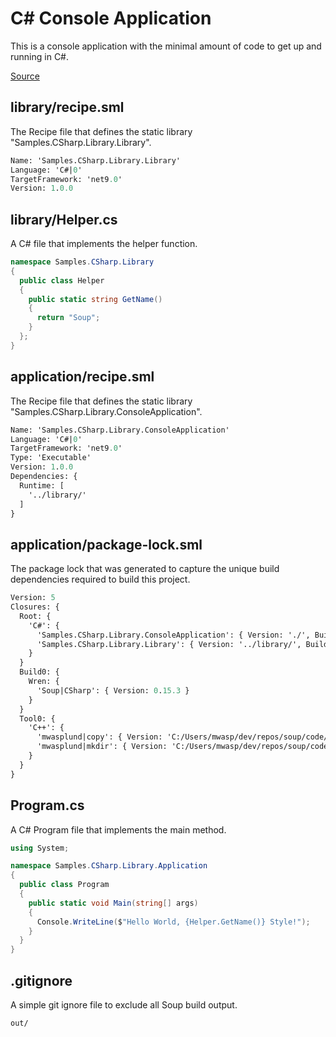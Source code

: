 # C# Console Application
This is a console application with the minimal amount of code to get up and running in C#.

[Source](https://github.com/soup-build/soup/tree/main/samples/csharp/console-application)

## library/recipe.sml
The Recipe file that defines the static library "Samples.CSharp.Library.Library".
```sml
Name: 'Samples.CSharp.Library.Library'
Language: 'C#|0'
TargetFramework: 'net9.0'
Version: 1.0.0
```

## library/Helper.cs
A C# file that implements the helper function.
```C#
namespace Samples.CSharp.Library
{
  public class Helper
  {
    public static string GetName()
    {
      return "Soup";
    }
  };
}
```

## application/recipe.sml
The Recipe file that defines the static library "Samples.CSharp.Library.ConsoleApplication".
```sml
Name: 'Samples.CSharp.Library.ConsoleApplication'
Language: 'C#|0'
TargetFramework: 'net9.0'
Type: 'Executable'
Version: 1.0.0
Dependencies: {
  Runtime: [
    '../library/'
  ]
}
```

## application/package-lock.sml
The package lock that was generated to capture the unique build dependencies required to build this project.
```sml
Version: 5
Closures: {
  Root: {
    'C#': {
      'Samples.CSharp.Library.ConsoleApplication': { Version: './', Build: 'Build0', Tool: 'Tool0' }
      'Samples.CSharp.Library.Library': { Version: '../library/', Build: 'Build0', Tool: 'Tool0' }
    }
  }
  Build0: {
    Wren: {
      'Soup|CSharp': { Version: 0.15.3 }
    }
  }
  Tool0: {
    'C++': {
      'mwasplund|copy': { Version: 'C:/Users/mwasp/dev/repos/soup/code/tools/copy/' }
      'mwasplund|mkdir': { Version: 'C:/Users/mwasp/dev/repos/soup/code/tools/mkdir/' }
    }
  }
}
```

## Program.cs
A C# Program file that implements the main method.
```C#
using System;

namespace Samples.CSharp.Library.Application
{
  public class Program
  {
    public static void Main(string[] args)
    {
      Console.WriteLine($"Hello World, {Helper.GetName()} Style!");
    }
  }
}
```

## .gitignore
A simple git ignore file to exclude all Soup build output.
```
out/
```